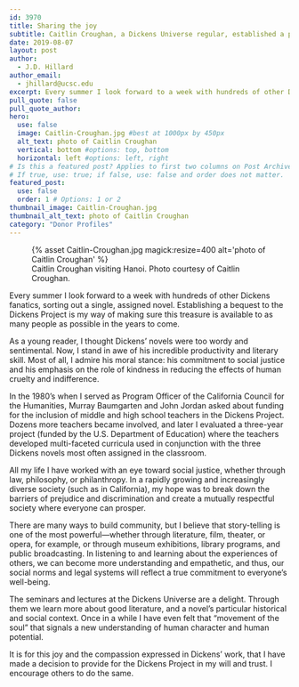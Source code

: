 ```yaml
---
id: 3970
title: Sharing the joy
subtitle: Caitlin Croughan, a Dickens Universe regular, established a planned gift to the Dickens Project, citing Dickens commitment to social justice and the power of stories to build community
date: 2019-08-07
layout: post
author:
  - J.D. Hillard
author_email:
  - jhillard@ucsc.edu
excerpt: Every summer I look forward to a week with hundreds of other Dickens fanatics, sorting out a single, assigned novel. Establishing a bequest to the Dickens Project is my way of making sure this treasure is available to as many people as possible in the years to come.
pull_quote: false
pull_quote_author:
hero:
  use: false
  image: Caitlin-Croughan.jpg #best at 1000px by 450px
  alt_text: photo of Caitlin Croughan
  vertical: bottom #options: top, bottom
  horizontal: left #options: left, right
# Is this a featured post? Applies to first two columns on Post Archive Page.
# If true, use: true; if false, use: false and order does not matter.
featured_post:
  use: false
  order: 1 # Options: 1 or 2
thumbnail_image: Caitlin-Croughan.jpg
thumbnail_alt_text: photo of Caitlin Croughan
category: "Donor Profiles"
---
```

<figure class="inline-image left">
{% asset Caitlin-Croughan.jpg magick:resize=400 alt='photo of Caitlin Croughan' %}
<figcaption>Caitlin Croughan visiting Hanoi. Photo courtesy of Caitlin Croughan.</figcaption></figure>

Every summer I look forward to a week with hundreds of other Dickens fanatics, sorting out a single, assigned novel. Establishing a bequest to the Dickens Project is my way of making sure this treasure is available to as many people as possible in the years to come.

As a young reader, I thought Dickens’ novels were too wordy and sentimental. Now, I stand in awe of his incredible productivity and literary skill. Most of all, I admire his moral stance: his commitment to social justice and his emphasis on the role of kindness in reducing the effects of human cruelty and indifference.

In the 1980’s when I served as Program Officer of the California Council for the Humanities, Murray Baumgarten and John Jordan asked about funding for the inclusion of middle and high school teachers in the Dickens Project. Dozens more teachers became involved, and later I evaluated a three-year project (funded by the U.S. Department of Education) where the teachers developed multi-faceted curricula used in conjunction with the three Dickens novels most often assigned in the classroom.

All my life I have worked with an eye toward social justice, whether through law, philosophy, or philanthropy. In a rapidly growing and increasingly diverse society (such as in California), my hope was to break down the barriers of prejudice and discrimination and create a mutually respectful society where everyone can prosper.

There are many ways to build community, but I believe that story-telling is one of the most powerful—whether through literature, film, theater, or opera, for example, or through museum exhibitions, library programs, and public broadcasting. In listening to and learning about the experiences of others, we can become more understanding and empathetic, and thus, our social norms and legal systems will reflect a true commitment to everyone’s well-being.

The seminars and lectures at the Dickens Universe are a delight. Through them we learn more about good literature, and a novel’s particular historical and social context. Once in a while I have even felt that “movement of the soul” that signals a new understanding of human character and human potential.

It is for this joy and the compassion expressed in Dickens’ work, that I have made a decision to provide for the Dickens Project in my will and trust. I encourage others to do the same.
